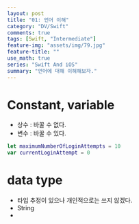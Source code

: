 ```yaml
---
layout: post
title: "01: 언어 이해"
category: "DV/Swift"
comments: true
tags: [Swift, "Intermediate"]
feature-img: "assets/img/79.jpg"
feature-title: ""
use_math: true
series: "Swift And iOS"
summary: "언어에 대해 이해해보자."
---
```



# Constant, variable

* 상수 : 바꿀 수 없다.
* 변수 : 바꿀 수 있다.

```swift
let maximumNumberOfLoginAttempts = 10
var currentLoginAttempt = 0

```

# data type
* 타입 추정이 있으나 개인적으로는 쓰지 않겠다.
* String
* 